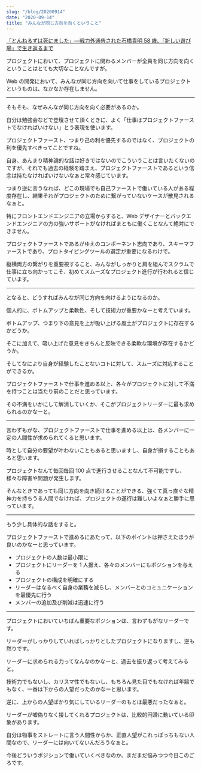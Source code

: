 ```yaml
---
slug: "/blog/20200914"
date: "2020-09-14"
title: "みんなが同じ方向を向くということ"
---
```


[「とんねるずは死にました」―戦力外通告された石橋貴明 58 歳、「新しい遊び場」で生き返るまで](https://news.yahoo.co.jp/feature/1798)

プロジェクトにおいて、プロジェクトに関わるメンバーが全員を同じ方向を向くということはとても大切なことなんですが。

Web の開発において、みんなが同じ方向を向いて仕事をしているプロジェクトというものは、なかなか存在しません。

---

そもそも、なぜみんなが同じ方向を向く必要があるのか。

自分は勉強会などで登壇させて頂くときに、よく「仕事はプロジェクトファーストでなければいけない」とう表現を使います。

プロジェクトファースト、つまり己の利を優先するのではなく、プロジェクトの利を優先すべきってことですね。

自身、あんまり精神論的な話は好きではないのでこういうことは言いたくないのですが、それでも過去の経験を踏まえ、プロジェクトファーストであるという信念は持たなければいけないなぁと常々感じています。

つまり逆に言うなれば、どこの現場でも自己ファーストで働いている人がある程度存在し、結果それがプロジェクトのために繋がっていないケースが散見されるなぁと。

特にフロントエンドエンジニアの立場からすると、Web デザイナーとバックエンドエンジニアの方の強いサポートがなければまともに働くことなんて絶対にできません。

プロジェクトファーストであるがゆえのコンポーネント志向であり、スキーマファーストであり、プロトタイピングツールの選定が重要になるわけで。

縦横両方の繋がりを重要視すること、みんながしっかりと肩を組んでスクラムで仕事に立ち向かってこそ、初めてスムーズなプロジェクト進行が行われると信じています。

---

となると、どうすればみんなが同じ方向を向けるようになるのか。

個人的に、ボトムアップと柔軟性、そして技術力が重要かなーと考えています。

ボトムアップ、つまり下の意見を上が吸い上げる風土がプロジェクトに存在するかどうか。

そこに加えて、吸い上げた意見をきちんと反映できる柔軟な環境が存在するかどうか。

そしてなにより自身が経験したことないコトに対して、スムーズに対応することができるか。

プロジェクトファーストで仕事を進める以上、各々がプロジェクトに対して不満を持つことは当たり前のことだと思っています。

その不満をいかにして解消していくか、そこがプロジェクトリーダーに最も求められるのかなーと。

---

言わずもがな、プロジェクトファーストで仕事を進める以上は、各メンバーに一定の人間性が求められてくると思います。

時として自分の要望が叶わないこともあると思いますし、自身が損することもあると思います。

プロジェクトなんて毎回毎回 100 点で進行させることなんて不可能ですし、様々な障害や問題が発生します。

そんなときであっても同じ方向を向き続けることができる、強くて真っ直ぐな精神力を持ちうる人間でなければ、プロジェクトの遂行は難しいよなぁと勝手に思っています。

---

もう少し具体的な話をすると。

プロジェクトファーストで進めるにあたって、以下のポイントは押さえたほうが良いのかなーと思っています。

- プロジェクトの人数は最小限に
- プロジェクトにリーダーを 1 人据え、各々のメンバーにもポジションを与える
- プロジェクトの構成を明確にする
- リーダーはなるべく自身の業務を減らし、メンバーとのコミュニケーションを最優先に行う
- メンバーの追加及び削減は迅速に行う

---

プロジェクトにおいていちばん重要なポジションは、言わずもがなリーダーです。

リーダーがしっかりしていればしっかりとしたプロジェクトになりますし、逆も然りです。

リーダーに求められる力ってなんなのかなーと、過去を振り返って考えてみると。

技術力でもないし、カリスマ性でもないし、もちろん見た目でもなければ年齢でもなく、一番は下からの人望だったのかなーと思います。

逆に、上からの人望ばかり気にしているリーダーのもとは最悪だったなぁと。

リーダーが嘘偽りなく接してくれるプロジェクトは、比較的円滑に動いている印象があります。

自分は物事をストレートに言う人間性からか、正直人望がこれっぽっちもない人間なので、リーダーには向いてないんだろうなぁと。

今後どういうポジションで働いていくべきなのか、まだまだ悩みつつ今日このごろです。
